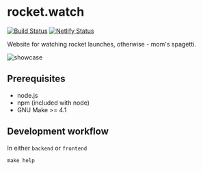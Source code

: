# rocket.watch

[![Build Status](https://travis-ci.com/yasiupl/rocket.watch.svg?branch=master)](https://travis-ci.com/yasiupl/rocket.watch) [![Netlify Status](https://api.netlify.com/api/v1/badges/dd4154a3-2721-46b9-bdff-136de3c95f1f/deploy-status)](https://app.netlify.com/sites/rocketwatch/deploys) 

Website for watching rocket launches, otherwise - mom's spagetti.

![showcase](https://i.imgur.com/qJ6fE74.png)


## Prerequisites
- node.js
- npm (included with node)
- GNU Make >= 4.1

## Development workflow
In either `backend` or `frontend`
```
make help
```

